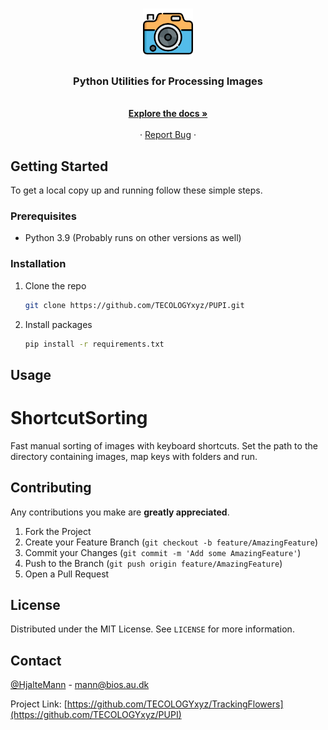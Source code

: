 <!-- PROJECT LOGO -->
<br />
<p align="center">
  <a href="https://github.com/TECOLOGYxyz/PUPI">
    <img src="images/logo.png" "/images/logo.png" alt="Logo" width="80" height="80">
  </a>

  <h3 align="center">Python Utilities for Processing Images</h3>

  <p align="center">
    <br />
    <a href="https://github.com/TECOLOGYxyz/PUPI"><strong>Explore the docs »</strong></a>
    <br />
    <br />
    ·
    <a href="https://github.com/TECOLOGYxyz/PUPI/issues">Report Bug</a>
    ·
  </p>
</p>



<!-- GETTING STARTED -->
## Getting Started

To get a local copy up and running follow these simple steps.

### Prerequisites

* Python 3.9 (Probably runs on other versions as well)

### Installation

1. Clone the repo
   ```sh
   git clone https://github.com/TECOLOGYxyz/PUPI.git
   ```
2. Install packages
   ```sh
   pip install -r requirements.txt
   ```



<!-- USAGE EXAMPLES -->
## Usage
# ShortcutSorting

Fast manual sorting of images with keyboard shortcuts. Set the path to the directory containing images, map keys with folders and run.



<!-- CONTRIBUTING -->
## Contributing

Any contributions you make are **greatly appreciated**.

1. Fork the Project
2. Create your Feature Branch (`git checkout -b feature/AmazingFeature`)
3. Commit your Changes (`git commit -m 'Add some AmazingFeature'`)
4. Push to the Branch (`git push origin feature/AmazingFeature`)
5. Open a Pull Request



<!-- LICENSE -->
## License

Distributed under the MIT License. See `LICENSE` for more information.



<!-- CONTACT -->
## Contact

[@HjalteMann](https://twitter.com/@HjalteMann) - mann@bios.au.dk

Project Link: [https://github.com/TECOLOGYxyz/TrackingFlowers](https://github.com/TECOLOGYxyz/PUPI)


<!-- MARKDOWN LINKS & IMAGES -->
<!-- https://www.markdownguide.org/basic-syntax/#reference-style-links -->
[contributors-shield]: https://img.shields.io/github/contributors/TECOLOGYxyz/repo.svg?style=for-the-badge
[contributors-url]: https://github.com/TECOLOGYxyz/TrackingFlowers/graphs/contributors
[forks-shield]: https://img.shields.io/github/forks/TECOLOGYxyz/repo.svg?style=for-the-badge
[forks-url]: https://github.com/TECOLOGYxyz/TrackingFlowers/network/members
[stars-shield]: https://img.shields.io/github/stars/TECOLOGYxyz/repo.svg?style=for-the-badge
[stars-url]: https://github.com/TECOLOGYxyz/TrackingFlowers/stargazers
[issues-shield]: https://img.shields.io/github/issues/TECOLOGYxyz/repo.svg?style=for-the-badge
[issues-url]: https://github.com/TECOLOGYxyz/TrackingFlowers/issues
[license-shield]: https://img.shields.io/github/license/TECOLOGYxyz/repo.svg?style=for-the-badge
[license-url]: https://github.com/TECOLOGYxyz/TrackingFlowers/blob/master/LICENSE.txt
[linkedin-shield]: https://img.shields.io/badge/-LinkedIn-black.svg?style=for-the-badge&logo=linkedin&colorB=555
[linkedin-url]: https://linkedin.com/in/TECOLOGYxyz